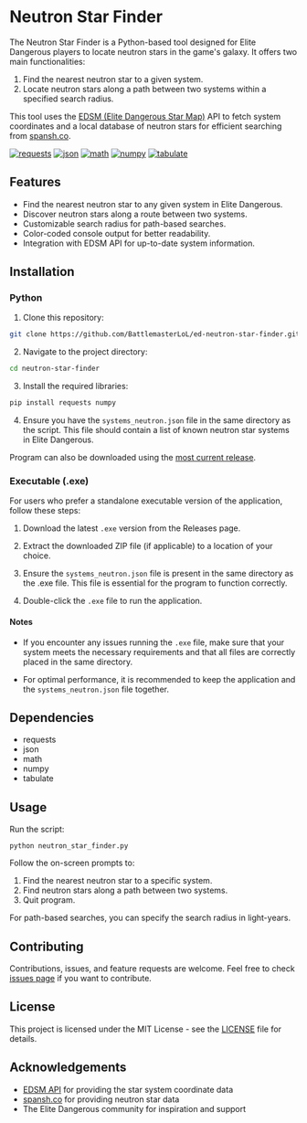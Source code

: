# Neutron Star Finder

The Neutron Star Finder is a Python-based tool designed for Elite Dangerous players to locate neutron stars in the game's galaxy. It offers two main functionalities:

1. Find the nearest neutron star to a given system.
2. Locate neutron stars along a path between two systems within a specified search radius.

This tool uses the [EDSM (Elite Dangerous Star Map)](https://www.edsm.net/) API to fetch system coordinates and a local database of neutron stars for efficient searching from [spansh.co](https://spansh.co.uk/plotter).

[![requests](https://img.shields.io/badge/requests-2.31.0-blue)](https://requests.readthedocs.io/)
[![json](https://img.shields.io/badge/json-1.6.3-blue)](https://pypi.org/project/jsons/)
[![math](https://img.shields.io/badge/math-3.13.0-blue)](https://docs.python.org/3/library/math.html)
[![numpy](https://img.shields.io/badge/numpy-1.24.0-blue)](https://numpy.org/)
[![tabulate](https://img.shields.io/badge/tabulate-0.9.0-blue)](https://pypi.org/project/tabulate/)

## Features

- Find the nearest neutron star to any given system in Elite Dangerous.
- Discover neutron stars along a route between two systems.
- Customizable search radius for path-based searches.
- Color-coded console output for better readability.
- Integration with EDSM API for up-to-date system information.

## Installation

### Python

1. Clone this repository:

```bash
git clone https://github.com/BattlemasterLoL/ed-neutron-star-finder.git
```

2. Navigate to the project directory:

```bash
cd neutron-star-finder
```

3. Install the required libraries:

```bash
pip install requests numpy
```

4. Ensure you have the `systems_neutron.json` file in the same directory as the script. This file should contain a list of known neutron star systems in Elite Dangerous.

Program can also be downloaded using the [most current release](https://github.com/BattlemasterLoL/ed-neutron-star-finder/releases).

### Executable (.exe)

For users who prefer a standalone executable version of the application, follow these steps:

1. Download the latest `.exe` version from the Releases page.

2. Extract the downloaded ZIP file (if applicable) to a location of your choice.

3. Ensure the `systems_neutron.json` file is present in the same directory as the .exe file. This file is essential for the program to function correctly.

4. Double-click the `.exe` file to run the application.

#### Notes

- If you encounter any issues running the `.exe` file, make sure that your system meets the necessary requirements and that all files are correctly placed in the same directory.

- For optimal performance, it is recommended to keep the application and the `systems_neutron.json` file together.

## Dependencies

- requests
- json
- math
- numpy
- tabulate

## Usage

Run the script:

```
python neutron_star_finder.py
```

Follow the on-screen prompts to:

1. Find the nearest neutron star to a specific system.
2. Find neutron stars along a path between two systems.
3. Quit program.

For path-based searches, you can specify the search radius in light-years.

## Contributing

Contributions, issues, and feature requests are welcome. Feel free to check [issues page](https://github.com/BattlemasterLoL/ed-neutron-star-finder/issues) if you want to contribute.

## License

This project is licensed under the MIT License - see the [LICENSE](LICENSE) file for details.

## Acknowledgements

- [EDSM API](https://www.edsm.net/) for providing the star system coordinate data
- [spansh.co](https://spansh.co.uk/plotter) for providing neutron star data
- The Elite Dangerous community for inspiration and support
